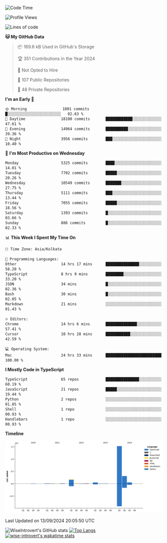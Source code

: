 <!--START_SECTION:waka-->
![Code Time](http://img.shields.io/badge/Code%20Time-1%2C604%20hrs%2057%20mins-blue)

![Profile Views](http://img.shields.io/badge/Profile%20Views-0-blue)

![Lines of code](https://img.shields.io/badge/From%20Hello%20World%20I%27ve%20Written-21.6%20million%20lines%20of%20code-blue)

**🐱 My GitHub Data** 

> 📦 169.6 kB Used in GitHub's Storage 
 > 
> 🏆 351 Contributions in the Year 2024
 > 
> 🚫 Not Opted to Hire
 > 
> 📜 107 Public Repositories 
 > 
> 🔑 48 Private Repositories 
 > 
**I'm an Early 🐤** 

```text
🌞 Morning                1001 commits        █░░░░░░░░░░░░░░░░░░░░░░░░   02.63 % 
🌆 Daytime                18100 commits       ████████████░░░░░░░░░░░░░   47.61 % 
🌃 Evening                14964 commits       ██████████░░░░░░░░░░░░░░░   39.36 % 
🌙 Night                  3956 commits        ███░░░░░░░░░░░░░░░░░░░░░░   10.40 % 
```
📅 **I'm Most Productive on Wednesday** 

```text
Monday                   5325 commits        ████░░░░░░░░░░░░░░░░░░░░░   14.01 % 
Tuesday                  7702 commits        █████░░░░░░░░░░░░░░░░░░░░   20.26 % 
Wednesday                10549 commits       ███████░░░░░░░░░░░░░░░░░░   27.75 % 
Thursday                 5111 commits        ███░░░░░░░░░░░░░░░░░░░░░░   13.44 % 
Friday                   7055 commits        █████░░░░░░░░░░░░░░░░░░░░   18.56 % 
Saturday                 1393 commits        █░░░░░░░░░░░░░░░░░░░░░░░░   03.66 % 
Sunday                   886 commits         █░░░░░░░░░░░░░░░░░░░░░░░░   02.33 % 
```


📊 **This Week I Spent My Time On** 

```text
🕑︎ Time Zone: Asia/Kolkata

💬 Programming Languages: 
Other                    14 hrs 17 mins      ███████████████░░░░░░░░░░   58.20 % 
TypeScript               8 hrs 9 mins        ████████░░░░░░░░░░░░░░░░░   33.20 % 
JSON                     34 mins             █░░░░░░░░░░░░░░░░░░░░░░░░   02.36 % 
Bash                     30 mins             █░░░░░░░░░░░░░░░░░░░░░░░░   02.05 % 
Markdown                 21 mins             ░░░░░░░░░░░░░░░░░░░░░░░░░   01.43 % 

🔥 Editors: 
Chrome                   14 hrs 6 mins       ██████████████░░░░░░░░░░░   57.41 % 
Cursor                   10 hrs 28 mins      ███████████░░░░░░░░░░░░░░   42.59 % 

💻 Operating System: 
Mac                      24 hrs 33 mins      █████████████████████████   100.00 % 
```

**I Mostly Code in TypeScript** 

```text
TypeScript               65 repos            ███████████████░░░░░░░░░░   60.19 % 
JavaScript               21 repos            █████░░░░░░░░░░░░░░░░░░░░   19.44 % 
Python                   2 repos             ░░░░░░░░░░░░░░░░░░░░░░░░░   01.85 % 
Shell                    1 repo              ░░░░░░░░░░░░░░░░░░░░░░░░░   00.93 % 
Handlebars               1 repo              ░░░░░░░░░░░░░░░░░░░░░░░░░   00.93 % 
```



**Timeline**

![Lines of Code chart](https://raw.githubusercontent.com/wise-introvert/wise-introvert/master/assets/bar_graph.png)


 Last Updated on 13/09/2024 20:05:50 UTC
<!--END_SECTION:waka-->

![WiseIntrovert's GitHub stats](https://github-readme-stats.vercel.app/api?username=wise-introvert&count_private=true&show_icons=true)
[![Top Langs](https://github-readme-stats.vercel.app/api/top-langs/?username=wise-introvert&langs_count=10)](https://github.com/anuraghazra/github-readme-stats)
[![wise-introvert's wakatime stats](https://github-readme-stats.vercel.app/api/wakatime?username=wiseintrovert)](https://github.com/anuraghazra/github-readme-stats)
